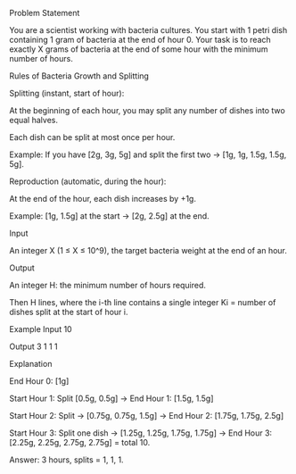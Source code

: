 Problem Statement

You are a scientist working with bacteria cultures. You start with 1 petri dish containing 1 gram of bacteria at the end of hour 0. Your task is to reach exactly X grams of bacteria at the end of some hour with the minimum number of hours.

Rules of Bacteria Growth and Splitting

Splitting (instant, start of hour):

At the beginning of each hour, you may split any number of dishes into two equal halves.

Each dish can be split at most once per hour.

Example: If you have [2g, 3g, 5g] and split the first two → [1g, 1g, 1.5g, 1.5g, 5g].

Reproduction (automatic, during the hour):

At the end of the hour, each dish increases by +1g.

Example: [1g, 1.5g] at the start → [2g, 2.5g] at the end.

Input

An integer X (1 ≤ X ≤ 10^9), the target bacteria weight at the end of an hour.

Output

An integer H: the minimum number of hours required.

Then H lines, where the i-th line contains a single integer Ki = number of dishes split at the start of hour i.

Example
Input
10

Output
3
1
1
1

Explanation

End Hour 0: [1g]

Start Hour 1: Split [0.5g, 0.5g] → End Hour 1: [1.5g, 1.5g]

Start Hour 2: Split → [0.75g, 0.75g, 1.5g] → End Hour 2: [1.75g, 1.75g, 2.5g]

Start Hour 3: Split one dish → [1.25g, 1.25g, 1.75g, 1.75g] → End Hour 3: [2.25g, 2.25g, 2.75g, 2.75g] = total 10.

Answer: 3 hours, splits = 1, 1, 1.